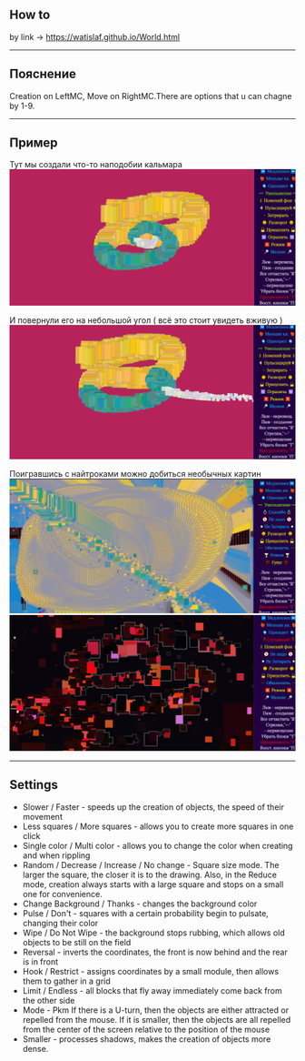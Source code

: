 ## How to 
by link -> https://watislaf.github.io/World.html

_______

## Пояснение

Creation on LeftMC, Move on RightMC.There are options that u can chagne by 1-9.

____

## Пример 

Тут мы создали что-то наподобии кальмара
![alt text](file_1.png)

И повернули его на небольшой угол ( всё это стоит увидеть вживую )
![alt text](file_2.png)

Поигравшись с найтроками можно добиться необычных картин 
![alt text](file_3.png)
![alt text](file_4.png)

____

## Settings 

* Slower / Faster - speeds up the creation of objects, the speed of their movement
* Less squares / More squares - allows you to create more squares in one click
* Single color / Multi color - allows you to change the color when creating and when rippling
* Random / Decrease / Increase / No change - Square size mode. The larger the square, the closer it is to the drawing. Also, in the Reduce mode, creation always starts with a large square and stops on a small one for convenience.
* Change Background / Thanks - changes the background color
* Pulse / Don't - squares with a certain probability begin to pulsate, changing their color
* Wipe / Do Not Wipe - the background stops rubbing, which allows old objects to be still on the field
* Reversal - inverts the coordinates, the front is now behind and the rear is in front
* Hook / Restrict - assigns coordinates by a small module, then allows them to gather in a grid
* Limit / Endless - all blocks that fly away immediately come back from the other side
* Mode - Pkm If there is a U-turn, then the objects are either attracted or repelled from the mouse. If it is smaller, then the objects are all repelled from the center of the screen relative to the position of the mouse
* Smaller - processes shadows, makes the creation of objects more dense.
